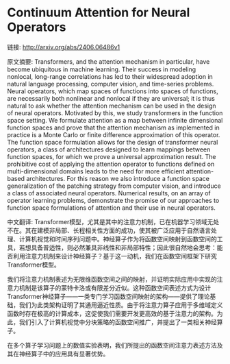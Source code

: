# Continuum Attention for Neural Operators

链接: http://arxiv.org/abs/2406.06486v1

原文摘要:
Transformers, and the attention mechanism in particular, have become
ubiquitous in machine learning. Their success in modeling nonlocal, long-range
correlations has led to their widespread adoption in natural language
processing, computer vision, and time-series problems. Neural operators, which
map spaces of functions into spaces of functions, are necessarily both
nonlinear and nonlocal if they are universal; it is thus natural to ask whether
the attention mechanism can be used in the design of neural operators.
Motivated by this, we study transformers in the function space setting. We
formulate attention as a map between infinite dimensional function spaces and
prove that the attention mechanism as implemented in practice is a Monte Carlo
or finite difference approximation of this operator. The function space
formulation allows for the design of transformer neural operators, a class of
architectures designed to learn mappings between function spaces, for which we
prove a universal approximation result. The prohibitive cost of applying the
attention operator to functions defined on multi-dimensional domains leads to
the need for more efficient attention-based architectures. For this reason we
also introduce a function space generalization of the patching strategy from
computer vision, and introduce a class of associated neural operators.
Numerical results, on an array of operator learning problems, demonstrate the
promise of our approaches to function space formulations of attention and their
use in neural operators.

中文翻译:
Transformer模型，尤其是其中的注意力机制，已在机器学习领域无处不在。其在建模非局部、长程相关性方面的成功，使其被广泛应用于自然语言处理、计算机视觉和时间序列问题中。神经算子作为将函数空间映射到函数空间的工具，若想具备普适性，则必然兼具非线性和非局部特性；因此很自然地会思考：能否利用注意力机制来设计神经算子？基于这一动机，我们在函数空间框架下研究Transformer模型。

我们将注意力机制表述为无限维函数空间之间的映射，并证明实际应用中实现的注意力机制是该算子的蒙特卡洛或有限差分近似。这种函数空间表述方式为设计Transformer神经算子——一类专门学习函数空间映射的架构——提供了理论基础，我们为此类架构证明了其通用逼近性质。由于将注意力算子应用于多维域定义函数时存在极高的计算成本，这促使我们需要开发更高效的基于注意力的架构。为此，我们引入了计算机视觉中分块策略的函数空间推广，并提出了一类相关神经算子。

在多个算子学习问题上的数值实验表明，我们所提出的函数空间注意力表述方法及其在神经算子中的应用具有显著优势。
